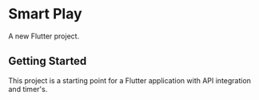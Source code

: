 # Smart Play

A new Flutter project.

## Getting Started

This project is a starting point for a Flutter application with API integration and timer's.
